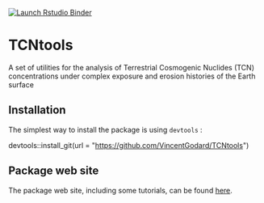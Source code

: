   <!-- badges: start -->
  [![Launch Rstudio Binder](http://mybinder.org/badge_logo.svg)](https://mybinder.org/v2/gh/VincentGodard/TCNtools/master?urlpath=rstudio)
  <!-- badges: end -->

# TCNtools

A set of utilities for the analysis of Terrestrial Cosmogenic Nuclides (TCN) concentrations under complex exposure and erosion histories of the Earth surface

## Installation
The simplest way to install the package is using `devtools` :

devtools::install_git(url = "https://github.com/VincentGodard/TCNtools")

## Package web site

The package web site, including some tutorials, can be found [here](https://vincentgodard.github.io/TCNtools/).
